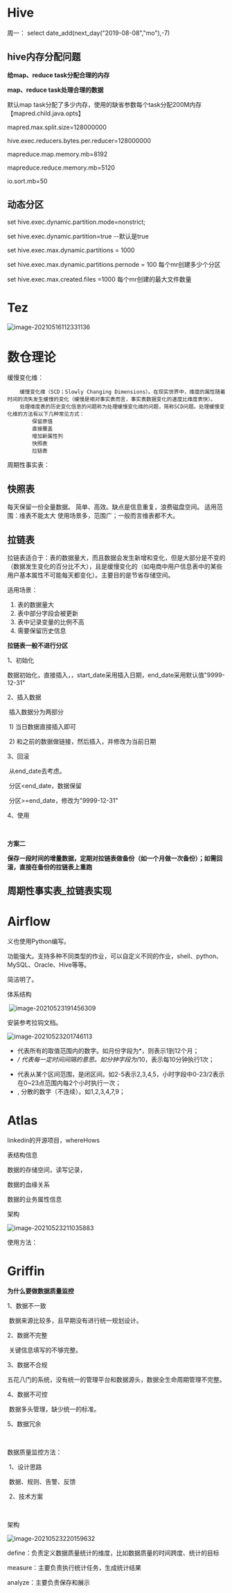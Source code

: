 # Hive

周一：	select  date_add(next_day("2019-08-08","mo"),-7)  



## hive内存分配问题

**给map、reduce task分配合理的内存**

**map、reduce task处理合理的数据**

默认map task分配了多少内存，使用的缺省参数每个task分配200M内存【mapred.child.java.opts】

mapred.max.split.size=128000000

hive.exec.reducers.bytes.per.reducer=128000000

mapreduce.map.memory.mb=8192

mapreduce.reduce.memory.mb=5120

io.sort.mb=50



## 动态分区

set hive.exec.dynamic.partition.mode=nonstrict;

set hive.exec.dynamic.partition=true --默认是true

set hive.exec.max.dynamic.partitions = 1000

set hive.exec.max.dynamic.partitions.pernode = 100   每个mr创建多少个分区

set hive.exec.max.created.files =1000     每个mr创建的最大文件数量



# Tez

![image-20210516112331136](.\图片\Tez.png)



# 数仓理论

缓慢变化维：

```text
	缓慢变化维（SCD；Slowly Changing Dimensions）。在现实世界中，维度的属性随着时间的流失发生缓慢的变化（缓慢是相对事实表而言，事实表数据变化的速度比维度表快）。
	处理维度表的历史变化信息的问题称为处理缓慢变化维的问题，简称SCD问题。处理缓慢变化维的方法有以下几种常见方式：
        保留原值
        直接覆盖
        增加新属性列
        快照表
        拉链表
```


周期性事实表：



## 快照表

每天保留一份全量数据。
简单、高效。缺点是信息重复，浪费磁盘空间。
适用范围：维表不能太大
使用场景多，范围广；一般而言维表都不大。

## 拉链表

拉链表适合于：表的数据量大，而且数据会发生新增和变化，但是大部分是不变的（数据发生变化的百分比不大），且是缓慢变化的（如电商中用户信息表中的某些用户基本属性不可能每天都变化）。主要目的是节省存储空间。

适用场景：

1. 表的数据量大
2. 表中部分字段会被更新
3. 表中记录变量的比例不高
4. 需要保留历史信息

**拉链表一般不进行分区**

1、初始化

​	数据初始化，直接插入，，start_date采用插入日期，end_date采用默认值"9999-12-31"

2、插入数据

​	插入数据分为两部分

​		1) 当日数据直接插入即可

​		2) 和之前的数据做链接，然后插入，并修改为当前日期

3、回滚

​		从end_date去考虑。

​		分区<end_date，数据保留

​		分区>=end_date，修改为"9999-12-31"

4、使用

​	

**方案二**

​	**保存一段时间的增量数据，定期对拉链表做备份（如一个月做一次备份）；如需回滚，直接在备份的拉链表上重跑**



## 周期性事实表_拉链表实现





# Airflow

义也使用Python编写。

功能强大。支持多种不同类型的作业，可以自定义不同的作业，shell、python、MySQL、Oracle、Hive等等。

简洁明了。



体系结构

​	![image-20210523191456309](.\图片\Airflow.png)

安装参考拉钩文档。

![image-20210523201746113](.\图片\crontab.png)

* 代表所有的取值范围内的数字。如月份字段为*，则表示1到12个月；
* */ 代表每一定时间间隔的意思。如分钟字段为*/10，表示每10分钟执行1次；
- 代表从某个区间范围，是闭区间。如2-5表示2,3,4,5，小时字段中0-23/2表示在0~23点范围内每2个小时执行一次；
- , 分散的数字（不连续）。如1,2,3,4,7,9；

# Atlas

linkedin的开源项目，whereHows



表结构信息

数据的存储空间，读写记录，

数据的血缘关系

数据的业务属性信息



架构

![image-20210523211035883](.\图片\Atlas元数据.png)



使用方法：





# Griffin

**为什么要做数据质量监控**

1、数据不一致

​		数据来源比较多，且早期没有进行统一规划设计。

2、数据不完整

​		关键信息填写的不够完整。

3、数据不合规

​		五花八门的系统，没有统一的管理平台和数据源头，数据全生命周期管理不完整。

4、数据不可控

​		数据多头管理，缺少统一的标准。

5、数据冗余

​		

数据质量监控方法：

​	1、设计思路

​		数据、规则、告警、反馈

​	2、技术方案

​		



架构

![image-20210523220159632](.\图片\griffiin.png)

define：负责定义数据质量统计的维度，比如数据质量的时间跨度、统计的目标

measure：主要负责执行统计任务，生成统计结果

analyze：主要负责保存和展示

